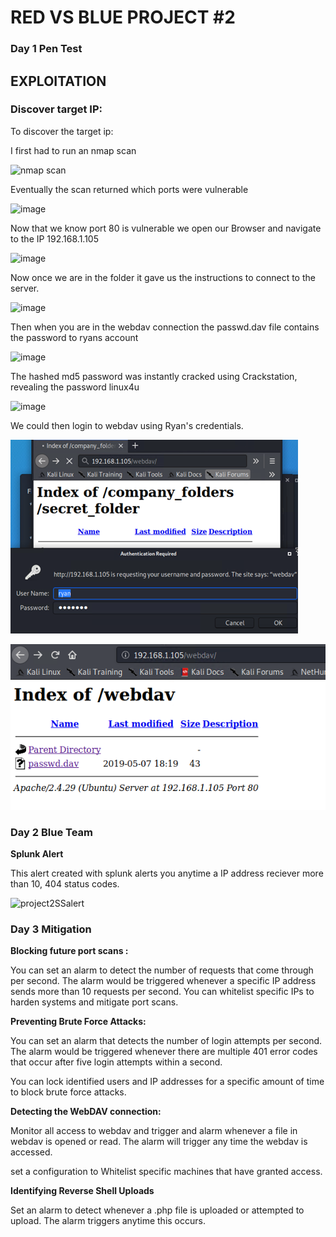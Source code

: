 # RED VS BLUE PROJECT #2


### Day 1 Pen Test
## **EXPLOITATION**

### **Discover target IP:**

To discover the target ip:

I first had to run an nmap scan


![nmap scan](https://user-images.githubusercontent.com/96896057/176231038-50e01034-7818-4772-9f70-7a10cb988e0e.png)


Eventually the scan returned which ports were vulnerable

![image](https://user-images.githubusercontent.com/97201701/178120628-cb37157a-623a-4eeb-8c19-0805cd6f13c8.png)


Now that we know port 80 is vulnerable we open our Browser and navigate to the IP 192.168.1.105

![image](https://user-images.githubusercontent.com/97201701/178120675-e116f086-bdee-4c64-959e-32c63bf7376d.png)

Now once we are in the folder it gave us the instructions to connect to the server.


![image](https://user-images.githubusercontent.com/97201701/178120723-303d7295-d6cd-4aa4-9d14-fe2bde3dbab4.png)

Then when you are in the webdav connection the passwd.dav file contains the password to ryans account

![image](https://user-images.githubusercontent.com/97201701/178120752-ff16960b-ea77-4ab8-9bbd-24d87d5d74f3.png)


The hashed md5 password was instantly cracked using Crackstation, revealing the password linux4u

![image](https://user-images.githubusercontent.com/97201701/178120792-bf9aa2d9-a595-4a9a-b029-fa77534687f8.png)

We could then login to webdav using Ryan&#39;s credentials.

![alt-text](https://github.com/SamGeron/Red-Team-vs-Blue-Team/blob/main/images/Picture24.png)

![alt-text](https://github.com/SamGeron/Red-Team-vs-Blue-Team/blob/main/images/Picture25.png)




### Day 2 Blue Team

**Splunk Alert**

This alert created with splunk alerts you anytime a IP address reciever more than 10, 404 status codes.

![project2SSalert](https://user-images.githubusercontent.com/97201701/178120860-1251f5a0-2fc3-4130-a052-08c797cbde09.png)



### Day 3 Mitigation

**Blocking future port scans :**

You can set an alarm to detect the number of requests that come through per second.
The alarm would be triggered whenever a specific IP address sends more than 10 requests per second.
You can whitelist specific IPs to harden systems and mitigate port scans.

**Preventing Brute Force Attacks:**

You can set an alarm that detects the number of login attempts per second.
The alarm would be triggered whenever there are multiple 401 error codes that occur after five login attempts within a second.

You can lock identified users and IP addresses for a specific amount of time to block brute force attacks.


**Detecting the WebDAV connection:**

Monitor all access to webdav and trigger and alarm whenever a file in webdav is opened or read.
The alarm will trigger any time the webdav is accessed.

set a configuration to Whitelist specific machines that have granted access.

**Identifying Reverse Shell Uploads**

Set an alarm to detect whenever a .php file is uploaded or attempted to upload.
The alarm triggers anytime this occurs.




